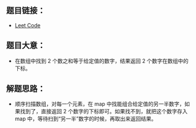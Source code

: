 ## 题目链接：
- <a href="https://leetcode.com/problems/two-sum" target="_blank">Leet Code</a>

## 题目大意：
- 在数组中找到 2 个数之和等于给定值的数字，结果返回 2 个数字在数组中的下标。

## 解题思路：
- 顺序扫描数组，对每一个元素，在 map 中找能组合给定值的另一半数字，如果找到了，直接返回 2 个数字的下标即可。如果找不到，就把这个数字存入 map 中，等待扫到“另一半”数字的时候，再取出来返回结果。

